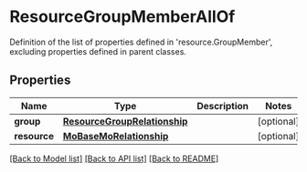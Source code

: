# ResourceGroupMemberAllOf

Definition of the list of properties defined in 'resource.GroupMember', excluding properties defined in parent classes.
## Properties
Name | Type | Description | Notes
------------ | ------------- | ------------- | -------------
**group** | [**ResourceGroupRelationship**](ResourceGroupRelationship.md) |  | [optional] 
**resource** | [**MoBaseMoRelationship**](MoBaseMoRelationship.md) |  | [optional] 

[[Back to Model list]](../README.md#documentation-for-models) [[Back to API list]](../README.md#documentation-for-api-endpoints) [[Back to README]](../README.md)


